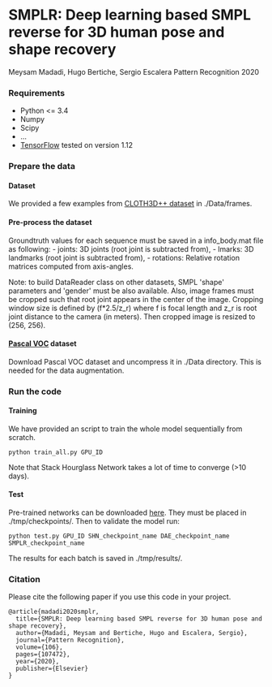 # SMPLR: Deep learning based SMPL reverse for 3D human pose and shape recovery

Meysam Madadi, Hugo Bertiche, Sergio Escalera
Pattern Recognition 2020

### Requirements
- Python <= 3.4
- Numpy
- Scipy
- ...
- [TensorFlow](https://www.tensorflow.org/) tested on version 1.12

### Prepare the data
#### Dataset
We provided a few examples from [CLOTH3D++ dataset](https://chalearnlap.cvc.uab.cat/dataset/38/description/) in
 ./Data/frames.

#### Pre-process the dataset
Groundtruth values for each sequence must be saved in a info_body.mat file as following:
    - joints: 3D joints (root joint is subtracted from),
    - lmarks: 3D landmarks (root joint is subtracted from),
	- rotations: Relative rotation matrices computed from axis-angles.
	
Note: to build DataReader class on other datasets, SMPL 'shape' parameters and 'gender' must be also available. 
Also, image frames must be cropped such that root joint appears in the center of the image. Cropping window size is 
defined by (f*2.5/z_r) where f is focal length and z_r is root joint distance to the camera (in meters). Then 
cropped image is resized to (256, 256).

#### [Pascal VOC](http://host.robots.ox.ac.uk/pascal/VOC/voc2012/) dataset
Download Pascal VOC dataset and uncompress it in ./Data directory. This is needed for the data augmentation.

### Run the code
#### Training
We have provided an script to train the whole model sequentially from scratch.
```
python train_all.py GPU_ID
```
Note that Stack Hourglass Network takes a lot of time to converge (>10 days).

#### Test
Pre-trained networks can be downloaded [here](). They must be placed in ./tmp/checkpoints/. Then to validate the 
model run:
```
python test.py GPU_ID SHN_checkpoint_name DAE_checkpoint_name SMPLR_checkpoint_name
```
The results for each batch is saved in ./tmp/results/.

### Citation
Please cite the following paper if you use this code in your project.
```
@article{madadi2020smplr,
  title={SMPLR: Deep learning based SMPL reverse for 3D human pose and shape recovery},
  author={Madadi, Meysam and Bertiche, Hugo and Escalera, Sergio},
  journal={Pattern Recognition},
  volume={106},
  pages={107472},
  year={2020},
  publisher={Elsevier}
}
```